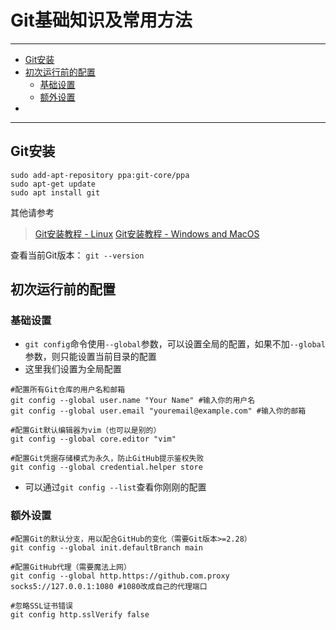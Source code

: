 # Git基础知识及常用方法


---------------------

- [Git安装](#git安装)
- [初次运行前的配置](#初次运行前的配置)
  - [基础设置](#基础设置)
  - [额外设置](#额外设置)
- [](#)

-----------------

## Git安装

```text
sudo add-apt-repository ppa:git-core/ppa
sudo apt-get update
sudo apt install git
```

其他请参考
> [Git安装教程 - Linux](https://git-scm.com/download/linux)
  [Git安装教程 - Windows and MacOS](https://www.liaoxuefeng.com/wiki/896043488029600/896067074338496)

查看当前Git版本： `git --version`

## 初次运行前的配置

### 基础设置

- `git config`命令使用`--global`参数，可以设置全局的配置，如果不加`--global`参数，则只能设置当前目录的配置
- 这里我们设置为全局配置

```text
#配置所有Git仓库的用户名和邮箱
git config --global user.name "Your Name" #输入你的用户名
git config --global user.email "youremail@example.com" #输入你的邮箱

#配置Git默认编辑器为vim（也可以是别的）
git config --global core.editor "vim"

#配置Git凭据存储模式为永久，防止GitHub提示鉴权失败
git config --global credential.helper store
```

- 可以通过`git config --list`查看你刚刚的配置

### 额外设置

```text
#配置Git的默认分支，用以配合GitHub的变化（需要Git版本>=2.28）
git config --global init.defaultBranch main

#配置GitHub代理（需要魔法上网）
git config --global http.https://github.com.proxy socks5://127.0.0.1:1080 #1080改成自己的代理端口

#忽略SSL证书错误
git config http.sslVerify false
```


## 
